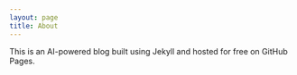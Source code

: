 ```yaml
---
layout: page
title: About
---
```


This is an AI-powered blog built using Jekyll and hosted for free on GitHub Pages.
